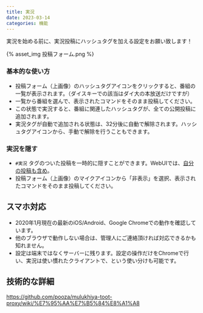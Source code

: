 ```yaml
---
title: 実況
date: 2023-03-14
categories: 機能
---
```


実況を始める前に、実況投稿にハッシュタグを加える設定をお願い致します！

{% asset_img 投稿フォーム.png %}

### 基本的な使い方

- 投稿フォーム（上画像）のハッシュタグアイコンをクリックすると、番組の一覧が表示されます。（ダイスキーでの該当はダイ大の本放送だけですが）
- 一覧から番組を選んで、表示されたコマンドをそのまま投稿してください。
- この状態で実況すると、番組に関連したハッシュタグが、全ての公開投稿に追加されます。
- 実況タグが自動で追加される状態は、32分後に自動で解除されます。ハッシュタグアイコンから、手動で解除を行うこともできます。

### 実況を隠す

- `#実況` タグのついた投稿を一時的に隠すことができます。WebUIでは、[自分の投稿も含め](/articles/フィルタの対象)。
- 投稿フォーム（上画像）のマイクアイコンから「非表示」を選択、表示されたコマンドをそのまま投稿してください。

## スマホ対応

- 2020年1月現在の最新のiOS/Android、Google Chromeでの動作を確認しています。
- 他のブラウザで動作しない場合は、管理人にご連絡頂ければ対応できるかも知れません。
- 設定は端末ではなくサーバーに残ります。設定の操作だけをChromeで行い、実況は使い慣れたクライアントで、という使い分けも可能です。


## 技術的な詳細

https://github.com/pooza/mulukhiya-toot-proxy/wiki/%E7%95%AA%E7%B5%84%E8%A1%A8
